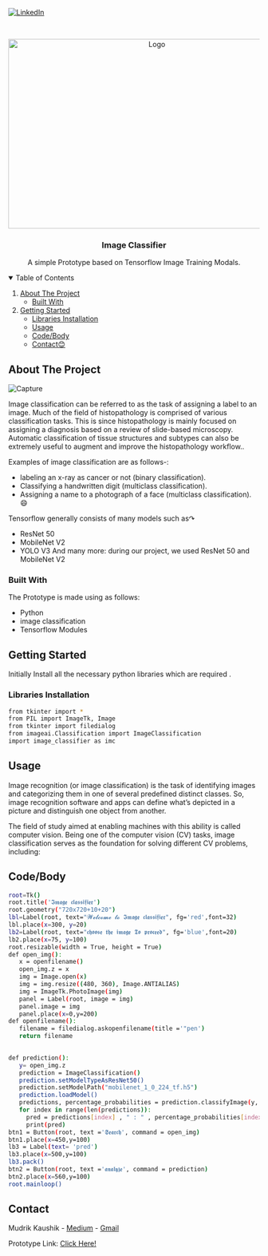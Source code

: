 <!--
*** Thanks for checking out the Best-README-Template. If you have a suggestion
*** that would make this better, please fork the repo and create a pull request
*** or simply open an issue with the tag "enhancement".
*** Thanks again! Now go create something AMAZING! :D
-->



<!-- PROJECT SHIELDS -->
<!--
*** I'm using markdown "reference style" links for readability.
*** Reference links are enclosed in brackets [ ] instead of parentheses ( ).
*** See the bottom of this document for the declaration of the reference variables
*** for contributors-url, forks-url, etc. This is an optional, concise syntax you may use.
*** https://www.markdownguide.org/basic-syntax/#reference-style-links
-->
[![LinkedIn][linkedin-shield]][linkedin-url]



<!-- PROJECT LOGO -->
<br />
<p align="center">
  <a href="https://github.com/MudrikKauhshik/Image-Classifier">
    <img src="https://user-images.githubusercontent.com/52999830/120116249-ea9eb900-c1a4-11eb-8265-16b1e1649867.png"
 alt="Logo" width="580" height="380">
  </a>

  <h3 align="center">Image Classifier</h3>

  <p align="center">
    A simple Prototype based on Tensorflow Image Training Modals.
    <br />
  </p>
</p>



<!-- TABLE OF CONTENTS -->
<details open="open">
  <summary>Table of Contents</summary>
  <ol>
    <li>
      <a href="#about-the-project">About The Project</a>
      <ul>
        <li><a href="#built-with">Built With</a></li>
      </ul>
    </li>
    <li>
      <a href="#getting-started">Getting Started</a>
      <ul>
        <li><a href="#libraries-installation">Libraries Installation</a></li>
        <li><a href="#usage">Usage</a></li>
        <li><a href="#codebody">Code/Body</a></li>
        <li><a href="#contact">Contact😊</a></li>
      </ul>
    </li>
  </ol>
</details>



<!-- ABOUT THE PROJECT -->
## About The Project

![Capture](https://user-images.githubusercontent.com/52999830/120116853-d5775980-c1a7-11eb-8bb1-52f8baf1491d.PNG)

Image classification can be referred to as the task of assigning a label to an image. Much of the field of histopathology is comprised of various classification tasks. This is since histopathology is mainly focused on assigning a diagnosis based on a review of slide-based microscopy. Automatic classification of tissue structures and subtypes can also be extremely useful to augment and improve the histopathology workflow..

Examples of image classification are as follows-:
* labeling an x-ray as cancer or not (binary classification).
* Classifying a handwritten digit (multiclass classification).
* Assigning a name to a photograph of a face (multiclass classification). :smile:

Tensorflow generally consists of many models such as↷
* ResNet 50
*  MobileNet V2
* YOLO V3
And many more:
during our project, we used ResNet 50 and MobileNet V2

### Built With

The Prototype is made using as follows:
* Python
* image classification
* Tensorflow Modules
<!-- GETTING STARTED -->
## Getting Started

Initially Install all the necessary python libraries which are required .

### Libraries Installation
   ```sh
   from tkinter import *
   from PIL import ImageTk, Image  
   from tkinter import filedialog
   from imageai.Classification import ImageClassification 
   import image_classifier as imc
   ```
<!-- USAGE EXAMPLES -->
## Usage

Image recognition (or image classification) is the task of identifying images and categorizing them in one of several predefined distinct classes. So, image recognition software and apps can define what’s depicted in a picture and distinguish one object from another.

The field of study aimed at enabling machines with this ability is called computer vision. Being one of the computer vision (CV) tasks, image classification serves as the foundation for solving different CV problems, including:

## Code/Body

 ```sh
root=Tk()
root.title('𝕴𝖒𝖆𝖌𝖊 𝖈𝖑𝖆𝖘𝖘𝖎𝖋𝖎𝖊𝖗')
root.geometry("720x720+10+20")
lbl=Label(root, text="𝓦𝓮𝓵𝓬𝓸𝓶𝓮 𝓽𝓸 𝕴𝖒𝖆𝖌𝖊 𝖈𝖑𝖆𝖘𝖘𝖎𝖋𝖎𝖊𝖗", fg='red',font=32)
lbl.place(x=300, y=20)
lb2=Label(root, text="𝖈𝖍𝖔𝖔𝖘𝖊 𝖙𝖍𝖊 𝖎𝖒𝖆𝖌𝖊 𝕿𝖔 𝖕𝖗𝖔𝖈𝖊𝖊𝖉", fg='blue',font=20)
lb2.place(x=75, y=100)
root.resizable(width = True, height = True)
def open_img():
    x = openfilename()
    open_img.z = x
    img = Image.open(x)  
    img = img.resize((480, 360), Image.ANTIALIAS) 
    img = ImageTk.PhotoImage(img) 
    panel = Label(root, image = img) 
    panel.image = img
    panel.place(x=0,y=200)
def openfilename(): 
    filename = filedialog.askopenfilename(title ='"pen')
    return filename
     
 
def prediction():
    y= open_img.z
    prediction = ImageClassification()
    prediction.setModelTypeAsResNet50()
    prediction.setModelPath("mobilenet_1_0_224_tf.h5")
    prediction.loadModel()
    predictions, percentage_probabilities = prediction.classifyImage(y, result_count=10)
    for index in range(len(predictions)):
      pred = predictions[index] , " : " , percentage_probabilities[index]
      print(pred)
btn1 = Button(root, text ='𝕾𝖊𝖆𝖗𝖈𝖍', command = open_img)
btn1.place(x=450,y=100) 
lb3 = Label(text= 'pred')
lb3.place(x=500,y=100)
lb3.pack()
btn2 = Button(root, text ='𝖆𝖓𝖆𝖑𝖞𝖟𝖊', command = prediction)
btn2.place(x=560,y=100)
root.mainloop()
   ```

<!-- CONTACT -->
## Contact

Mudrik Kaushik - [Medium](https://mudrikkaushik.medium.com/) - [Gmail](https://mudrikkaushik@gmail.com/)

Prototype Link: [Click Here!](https://github.com/MudrikKauhshik/Image-Classifier)

<!-- MARKDOWN LINKS & IMAGES -->
<!-- https://www.markdownguide.org/basic-syntax/#reference-style-links -->
[linkedin-shield]: https://img.shields.io/badge/-LinkedIn-black.svg?style=for-the-badge&logo=linkedin&colorB=555
[linkedin-url]: https://www.linkedin.com/in/mudrik-kaushik/
